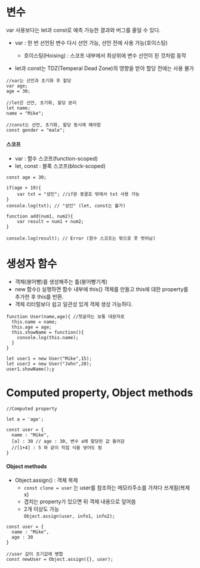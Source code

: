 # 변수

var 사용보다는 let과 const로 예측 가능한 결과와 버그를 줄일 수 있다.

- var : 한 번 선언된 변수 다시 선언 가능, 선언 전에 사용 가능(호이스팅)

  - 호이스팅(Hoising) : 스코프 내부에서 최상위에 변수 선언이 된 것처럼 동작

- let과 const는 TDZ(Temperal Dead Zone)의 영향을 받아 할당 전에는 사용 불가

```
//var는 선언과 초기화 후 할당
var age;
age = 30;

//let은 선언, 초기화, 할당 분리
let name;
name = "Mike";

//const는 선언, 초기화, 할당 동시에 해야함
const gender = "male";
```

#### 스코프

- var : 함수 스코프(function-scoped)
- let, const : 블록 스코프(block-scoped)

```
const age = 30;

if(age > 19){
    var txt = "성인"; //if문 중괄호 밖에서 txt 사용 가능
}
console.log(txt); // "성인" (let, const는 불가)
```

```
function add(num1, num2){
    var result = num1 + num2;
}

console.log(result); // Error (함수 스코프는 밖으로 못 벗어남)
```

# 생성자 함수

- 객체(붕어빵)를 생성해주는 틀(붕어빵기계)
- new 함수() 실행하면 함수 내부에 this{} 객체를 만들고 this에 대한 property를 추가한 후 this를 반환.
- 객체 리터럴보다 쉽고 일관성 있게 객체 생성 가능하다.

```
function User(name,age){ //첫글자는 보통 대문자로
  this.name = name;
  this.age = age;
  this.showName = function(){
    console.log(this.name);
  }
}

let user1 = new User("Mike",15);
let user2 = new User("John",20);
user1.showName();y
```

# Computed property, Object methods

```
//Computed property

let a = 'age';

const user = {
  name : "Mike",
  [a] : 30 // age : 30, 변수 a에 할당된 값 들어감
  //[1+4] : 5 와 같이 직접 식을 넣어도 됨
}
```

#### Object methods

- Object.assign() : 객체 복제
  - `const clone = user` 는 user를 참조하는 메모리주소를 가져다 쓰게됨(복제x)
  - 겹치는 property가 있으면 뒤 객체 내용으로 덮어씀
  - 2개 이상도 가능<br>
    `Object.assign(user, info1, info2);`

```
const user = {
  name : "Mike",
  age : 30
}

//user 값이 초기값에 병합
const newUser = Object.assign({}, user);
```
